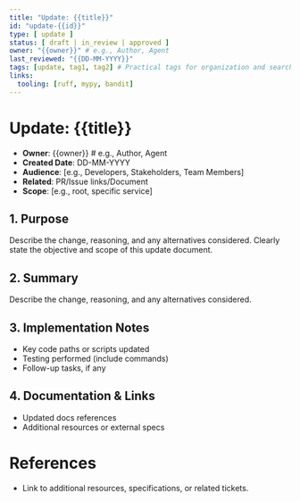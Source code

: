 ```yaml
---
title: "Update: {{title}}"
id: "update-{{id}}"
type: [ update ]
status: [ draft | in_review | approved ]
owner: "{{owner}}" # e.g., Author, Agent
last_reviewed: "{{DD-MM-YYYY}}"
tags: [update, tag1, tag2] # Practical tags for organization and search
links:
  tooling: [ruff, mypy, bandit]
---
```


# Update: {{title}}

- **Owner**: {{owner}} # e.g., Author, Agent
- **Created Date**: DD-MM-YYYY
- **Audience**: [e.g., Developers, Stakeholders, Team Members]
- **Related**: PR/Issue links/Document
- **Scope**: [e.g., root, specific service]

## 1. Purpose

Describe the change, reasoning, and any alternatives considered. Clearly state the objective and scope of this update document.

## 2. Summary

Describe the change, reasoning, and any alternatives considered.

## 3. Implementation Notes

- Key code paths or scripts updated
- Testing performed (include commands)
- Follow-up tasks, if any

## 4. Documentation & Links

- Updated docs references
- Additional resources or external specs

<!-- Add more numbered sections as needed, e.g., ## 5. [Another Section Title] -->

# References

- Link to additional resources, specifications, or related tickets.
